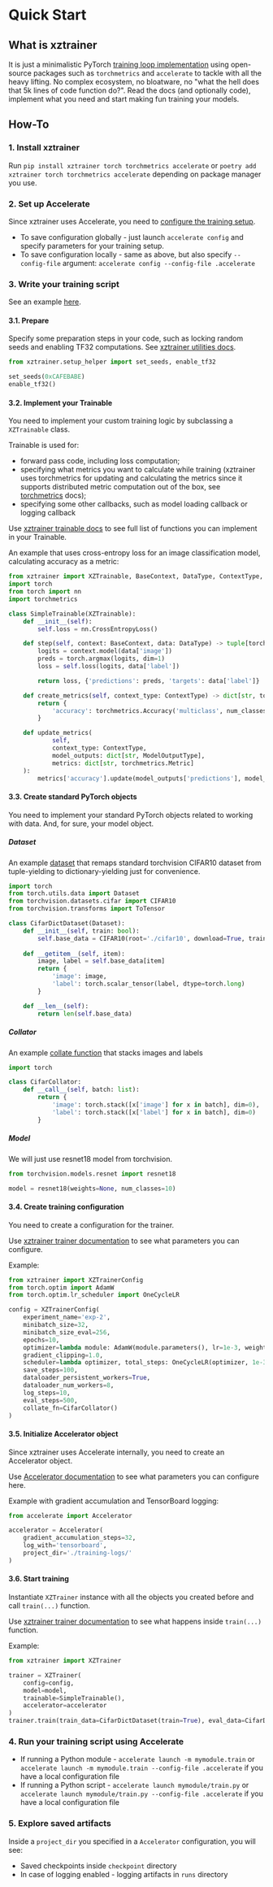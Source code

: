 # Quick Start

## What is xztrainer

It is just a minimalistic PyTorch [training loop implementation](https://xkcd.com/927/) using open-source packages such as `torchmetrics` and `accelerate` to tackle with all the heavy lifting. 
No complex ecosystem, no bloatware, no "what the hell does that 5k lines of code function do?". Read the docs (and optionally code), implement what you need and start making fun training your models.

## How-To

### 1. Install xztrainer

Run `pip install xztrainer torch torchmetrics accelerate` or `poetry add xztrainer torch torchmetrics accelerate` depending on package manager you use.

### 2. Set up Accelerate

Since xztrainer uses Accelerate, you need to [configure the training setup](https://huggingface.co/docs/accelerate/en/quicktour#unified-launch-interface).

* To save configuration globally - just launch `accelerate config` and specify parameters for your training setup.
* To save configuration locally - same as above, but also specify `--config-file` argument: `accelerate config --config-file .accelerate`

### 3. Write your training script

See an example [here](https://github.com/mrapplexz/xztrainer/blob/develop/example/cifar10.py).

#### 3.1. Prepare

Specify some preparation steps in your code, such as locking random seeds and enabling TF32 computations. See [xztrainer utilities docs](utilities.md).

```python
from xztrainer.setup_helper import set_seeds, enable_tf32

set_seeds(0xCAFEBABE)
enable_tf32()
```

#### 3.2. Implement your Trainable

You need to implement your custom training logic by subclassing a `XZTrainable` class.

Trainable is used for:
* forward pass code, including loss computation;
* specifying what metrics you want to calculate while training (xztrainer uses torchmetrics for updating and calculating the metrics since it supports distributed metric computation out of the box, see [torchmetrics](https://lightning.ai/docs/torchmetrics/stable/) docs);
* specifying some other callbacks, such as model loading callback or logging callback

Use [xztrainer trainable docs](trainable.md) to see full list of functions you can implement in your Trainable.

An example that uses cross-entropy loss for an image classification model, calculating accuracy as a metric:

```python
from xztrainer import XZTrainable, BaseContext, DataType, ContextType, ModelOutputType
import torch
from torch import nn
import torchmetrics

class SimpleTrainable(XZTrainable):
    def __init__(self):
        self.loss = nn.CrossEntropyLoss()

    def step(self, context: BaseContext, data: DataType) -> tuple[torch.Tensor, dict[str, ModelOutputType]]:
        logits = context.model(data['image'])
        preds = torch.argmax(logits, dim=1)
        loss = self.loss(logits, data['label'])

        return loss, {'predictions': preds, 'targets': data['label']}

    def create_metrics(self, context_type: ContextType) -> dict[str, torchmetrics.Metric]:
        return {
            'accuracy': torchmetrics.Accuracy('multiclass', num_classes=10)
        }

    def update_metrics(
            self, 
            context_type: ContextType, 
            model_outputs: dict[str, ModelOutputType], 
            metrics: dict[str, torchmetrics.Metric]
    ):
        metrics['accuracy'].update(model_outputs['predictions'], model_outputs['targets'])
```


#### 3.3. Create standard PyTorch objects

You need to implement your standard PyTorch objects related to working with data. And, for sure, your model object.

##### Dataset

An example [dataset](https://pytorch.org/docs/stable/data.html#dataset-types) that remaps standard torchvision CIFAR10 dataset from tuple-yielding to dictionary-yielding just for convenience.

```python
import torch
from torch.utils.data import Dataset
from torchvision.datasets.cifar import CIFAR10
from torchvision.transforms import ToTensor

class CifarDictDataset(Dataset):
    def __init__(self, train: bool):
        self.base_data = CIFAR10(root='./cifar10', download=True, train=train, transform=ToTensor())
    
    def __getitem__(self, item):
        image, label = self.base_data[item]
        return {
            'image': image,
            'label': torch.scalar_tensor(label, dtype=torch.long)
        }

    def __len__(self):
        return len(self.base_data)
```

##### Collator

An example [collate function](https://pytorch.org/data/main/generated/torchdata.datapipes.iter.Collator.html) that stacks images and labels

```python
import torch

class CifarCollator:
    def __call__(self, batch: list):
        return {
            'image': torch.stack([x['image'] for x in batch], dim=0),
            'label': torch.stack([x['label'] for x in batch], dim=0)
        }
```

##### Model

We will just use resnet18 model from torchvision.

```python
from torchvision.models.resnet import resnet18

model = resnet18(weights=None, num_classes=10)
```


#### 3.4. Create training configuration

You need to create a configuration for the trainer.

Use [xztrainer trainer documentation](trainer.md) to see what parameters you can configure.

Example:

```python
from xztrainer import XZTrainerConfig
from torch.optim import AdamW
from torch.optim.lr_scheduler import OneCycleLR

config = XZTrainerConfig(
    experiment_name='exp-2',
    minibatch_size=32,
    minibatch_size_eval=256,
    epochs=10,
    optimizer=lambda module: AdamW(module.parameters(), lr=1e-3, weight_decay=1e-4),
    gradient_clipping=1.0,
    scheduler=lambda optimizer, total_steps: OneCycleLR(optimizer, 1e-3, total_steps),
    save_steps=100,
    dataloader_persistent_workers=True,
    dataloader_num_workers=8,
    log_steps=10,
    eval_steps=500,
    collate_fn=CifarCollator()
)
```


#### 3.5. Initialize Accelerator object

Since xztrainer uses Accelerate internally, you need to create an Accelerator object.

Use [Accelerator documentation](https://huggingface.co/docs/accelerate/en/package_reference/accelerator) to see what parameters you can configure here.

Example with gradient accumulation and TensorBoard logging:

```python
from accelerate import Accelerator

accelerator = Accelerator(
    gradient_accumulation_steps=32,
    log_with='tensorboard',
    project_dir='./training-logs/'
)
```

#### 3.6. Start training

Instantiate `XZTrainer` instance with all the objects you created before and call `train(...)` function.

Use [xztrainer trainer documentation](trainer.md) to see what happens inside `train(...)` function.


Example:

```python
from xztrainer import XZTrainer

trainer = XZTrainer(
    config=config,
    model=model,
    trainable=SimpleTrainable(),
    accelerator=accelerator
)
trainer.train(train_data=CifarDictDataset(train=True), eval_data=CifarDictDataset(train=False))
```



### 4. Run your training script using Accelerate

* If running a Python module - `accelerate launch -m mymodule.train` or `accelerate launch -m mymodule.train --config-file .accelerate` if you have a local configuration file
* If running a Python script - `accelerate launch mymodule/train.py` or `accelerate launch mymodule/train.py --config-file .accelerate` if you have a local configuration file

### 5. Explore saved artifacts

Inside a `project_dir` you specified in a `Accelerator` configuration, you will see:

* Saved checkpoints inside `checkpoint` directory
* In case of logging enabled - logging artifacts in `runs` directory